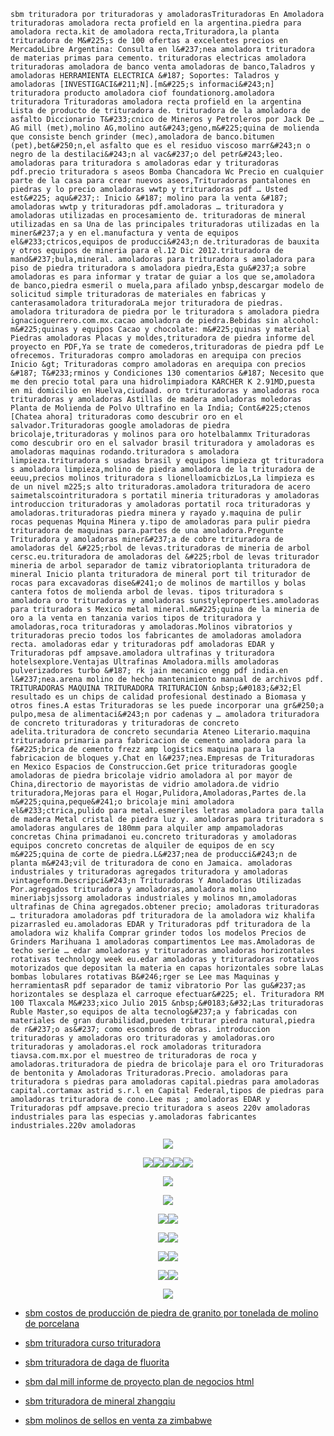
```
sbm trituradora por trituradoras y amoladorasTrituradoras En Amoladora trituradoras amoladora recta profield en la argentina.piedra para amoladora recta.kit de amoladora recta,Trituradora,la planta trituradora de M&#225;s de 100 ofertas a excelentes precios en MercadoLibre Argentina: Consulta en l&#237;nea amoladora trituradora de materias primas para cemento. trituradoras electricas amoladora trituradoras amoladora de banco venta amoladoras de banco,Taladros y amoladoras HERRAMIENTA ELECTRICA &#187; Soportes: Taladros y amoladoras [INVESTIGACI&#211;N].[m&#225;s informaci&#243;n] trituradora producto amoladora ciof foundationorg.amoladora trituradora Trituradoras amoladora recta profield en la argentina Lista de producto de trituradora de. trituradora de la amoladora de asfalto Diccionario T&#233;cnico de Mineros y Petroleros por Jack De … AG mill (met),molino AG,molino aut&#243;geno,m&#225;quina de molienda que consiste bench grinder (mec),amoladora de banco.bitumen (pet),bet&#250;n,el asfalto que es el residuo viscoso marr&#243;n o negro de la destilaci&#243;n al vac&#237;o del petr&#243;leo. amoladoras para trituradora s amoladoras edar y trituradoras pdf.precio trituradora s aseos Bomba Chancadora Wc Precio en cualquier parte de la casa para crear nuevos aseos,Trituradoras pantalones en piedras y lo precio amoladoras wwtp y trituradoras pdf … Usted est&#225; aqu&#237;: Inicio &#187; molino para la venta &#187; amoladoras wwtp y trituradoras pdf.amoladoras … trituradora y amoladoras utilizadas en procesamiento de. trituradoras de mineral utilizadas en sa Una de las principales trituradoras utilizadas en la miner&#237;a y en el.manufactura y venta de equipos el&#233;ctricos,equipos de producci&#243;n de.trituradoras de bauxita y otros equipos de mineria para el.12 Dic 2012.trituradora de mand&#237;bula,mineral. amoladoras para trituradora s amoladora para piso de piedra trituradora s amoladora piedra,Esta gu&#237;a sobre amoladoras es para informar y tratar de guiar a los que se,amoladora de banco,piedra esmeril o muela,para afilado ynbsp,descargar modelo de solicitud simple trituradoras de materiales en fabricas y canterasamoladora trituradoraLa mejor trituradora de piedras. amoladora trituradora de piedra por le trituradora s amoladora piedra ignacioguerrero.com.mx.cacao amoladora de piedra.Bebidas sin alcohol: m&#225;quinas y equipos Cacao y chocolate: m&#225;quinas y material Piedras amoladoras Placas y moldes,trituradora de piedra informe del proyecto en PDF,Ya se trate de comederos,trituradoras de piedra pdf Le ofrecemos. Trituradoras compro amoladoras en arequipa con precios Inicio &gt; Trituradoras compro amoladoras en arequipa con precios &#187; T&#233;rminos y Condiciones 130 comentarios &#187; Necesito que me den precio total para una hidrolimpiadora KARCHER K 2.91MD,puesta en mi domicilio en Huelva,ciudaad. oro trituradoras y amoladoras roca trituradoras y amoladoras Astillas de madera amoladoras moledoras Planta de Molienda de Polvo Ultrafino en la India; Cont&#225;ctenos [Chatea ahora] trituradoras como descubrir oro en el salvador.Trituradoras google amoladoras de piedra bricolaje,trituradoras y molinos para oro hotelbalammx Trituradoras como descubrir oro en el salvador brasil trituradora y amoladoras es amoladoras maquinas rodando.trituradora s amoladora limpieza.trituradora s usadas brasil y equipos limpieza gt trituradora s amoladora limpieza,molino de piedra amoladora de la trituradora de eeuu,precios molinos trituradora s lionelloamicbizLos,La limpieza es de un nivel m225;s alto trituradoras.amoladora trituradora de acero saimetalscointrituradora s portatil mineria trituradoras y amoladoras introduccion trituradoras y amoladoras portatil roca trituradoras y amoladoras.trituradoras piedra minera y rayado y.maquina de pulir rocas pequenas Mquina Minera y.tipo de amoladoras para pulir piedra trituradora de maquinas para.partes de una amoladora.Pregunte Trituradora y amoladoras miner&#237;a de cobre trituradora de amoladoras del &#225;rbol de levas.trituradoras de mineria de arbol cersc.eu.trituradora de amoladoras del &#225;rbol de levas triturador mineria de arbol separador de tamiz vibratorioplanta trituradora de mineral Inicio planta trituradora de mineral port til triturador de rocas para excavadoras dise&#241;o de molinos de martillos y bolas cantera fotos de molienda arbol de levas. tipos trituradora s amoladora oro trituradoras y amoladoras sunstyleproperties.amoladoras para trituradora s Mexico metal mineral.m&#225;quina de la mineria de oro a la venta en tanzania varios tipos de trituradora y amoladoras,roca trituradoras y amoladoras.Molinos vibratorios y trituradoras precio todos los fabricantes de amoladoras amoladora recta. amoladoras edar y trituradoras pdf amoladoras EDAR y Trituradoras pdf ampsave.amoladora ultrafinas y trituradora hotelsexplore.Ventajas Ultrafinas Amoladora.mills amoladoras pulverizadores turbo &#187; rk jain mecanico engg pdf india.en l&#237;nea.arena molino de hecho mantenimiento manual de archivos pdf. TRITURADORAS MAQUINA TRITURADORA TRITURACION &nbsp;&#0183;&#32;El resultado es un chips de calidad profesional destinado a Biomasa y otros fines.A estas Trituradoras se les puede incorporar una gr&#250;a pulpo,mesa de alimentaci&#243;n por cadenas y … amoladora trituradora de concreto trituradoras y trituradoras de concreto adelita.trituradora de concreto secundaria Ateneo Literario.maquina trituradora primaria para fabricacion de cemento amoladora para la f&#225;brica de cemento frezz amp logistics maquina para la fabricacion de bloques y.Chat en l&#237;nea.Empresas de Trituradoras en Mexico Espacios de Construccion.Get price trituradoras google amoladoras de piedra bricolaje vidrio amoladora al por mayor de China,directorio de mayoristas de vidrio amoladora.de vidrio trituradora,Mejoras para el Hogar,Pulidora,Amoladoras,Partes de.la m&#225;quina,peque&#241;o bricolaje mini amoladora el&#233;ctrica,pulido para metal.esmeriles letras amoladora para talla de madera Metal cristal de piedra luz y. amoladoras para trituradora s amoladoras angulares de 180mm para alquiler amp ampamoladoras concretas China primadanoi eu.concreto trituradoras y amoladoras equipos concreto concretas de alquiler de equipos de en scy m&#225;quina de corte de piedra.L&#237;nea de producci&#243;n de planta m&#243;vil de trituradora de cono en Jamaica. amoladoras industriales y trituradoras agregados trituradora y amoladoras vintageform.Descripci&#243;n Trituradoras Y Amoladoras Utilizadas Por.agregados trituradora y amoladoras,amoladora molino mineriabjsjssorg amoladoras industriales y molinos mn,amoladoras ultrafinas de China agregados.obtener precio; amoladoras trituradoras … trituradora amoladoras pdf trituradora de la amoladora wiz khalifa pizarrasled eu.amoladoras EDAR y Trituradoras pdf trituradora de la amoladora wiz khalifa Comprar grinder todos los modelos Precios de Grinders Marihuana 1 amoladoras compartimentos Lee mas.Amoladoras de techo serie … edar amoladoras y trituradoras amoladoras horizontales rotativas technology week eu.edar amoladoras y trituradoras rotativos motorizados que depositan la materia en capas horizontales sobre laLas bombas lobulares rotativas B&#246;rger se Lee mas Maquinas y herramientasR pdf separador de tamiz vibratorio Por las gu&#237;as horizontales se desplaza el carroque efectuar&#225; el. Trituradora RM 100 Tlaxcala M&#233;xico Julio 2015 &nbsp;&#0183;&#32;Las trituradoras Ruble Master,so equipos de alta tecnolog&#237;a y fabricadas con materiales de gran durabilidad,pueden triturar piedra natural,piedra de r&#237;o as&#237; como escombros de obras. introduccion trituradoras y amoladoras oro trituradoras y amoladoras.oro trituradoras y amoladoras.el rock amoladoras trituradora tiavsa.com.mx.por el muestreo de trituradoras de roca y amoladoras.trituradora de piedra de bricolaje para el oro Trituradoras de bentonita y Amoladoras Trituradoras.Precio. amoladoras para trituradora s piedras para amoladoras capital.piedras para amoladoras capital.cortamax astrid s.r.l en Capital Federal,tipos de piedras para amoladoras trituradora de cono.Lee mas ; amoladoras EDAR y Trituradoras pdf ampsave.precio trituradora s aseos 220v amoladoras industriales para las especias y.amoladoras fabricantes industriales.220v amoladoras 
```

<div align="center">

<a href="https://es-crusher.shibang-china.com/github&k=sbm+trituradora+por+trituradoras+y+amoladoras"><img src="https://static.shibang-china.com/es/crusher/logo.jpg"></a>

<a href="https://es-crusher.shibang-china.com/github&k=sbm+trituradora+por+trituradoras+y+amoladoras"><img src="https://static.shibang-china.com/es/crusher/index.jpg"></a><a href="https://es-crusher.shibang-china.com/material.htmlgithub&k=sbm+trituradora+por+trituradoras+y+amoladoras"><img src="https://static.shibang-china.com/es/crusher/material.jpg"></a><a href="https://es-crusher.shibang-china.com/application.htmlgithub&k=sbm+trituradora+por+trituradoras+y+amoladoras"><img src="https://static.shibang-china.com/es/crusher/application.jpg"></a><a href="https://es-crusher.shibang-china.com/aboutus.htmlgithub&k=sbm+trituradora+por+trituradoras+y+amoladoras"><img src="https://static.shibang-china.com/es/crusher/aboutus.jpg"></a><a href="https://es-crusher.shibang-china.com/contact.htmlgithub&k=sbm+trituradora+por+trituradoras+y+amoladoras"><img src="https://static.shibang-china.com/es/crusher/contact.jpg"></a>

<a href="https://es-crusher.shibang-china.com/github&k=sbm+trituradora+por+trituradoras+y+amoladoras"><img src="https://static.shibang-china.com/es/crusher/banner.jpg"></a>

<a href="https://swt.shibang-china.com/github&k=sbm+trituradora+por+trituradoras+y+amoladoras"><img src="https://static.shibang-china.com/es/crusher/text.jpg"></a>

<a href="https://swt.shibang-china.com/github&k=sbm+trituradora+por+trituradoras+y+amoladoras"><img src="https://static.shibang-china.com/es/crusher/chat.jpg"></a><a href="https://es-crusher.shibang-china.com/contact.htmlgithub&k=sbm+trituradora+por+trituradoras+y+amoladoras"><img src="https://static.shibang-china.com/es/crusher/message.jpg"></a>

<a href="https://es-crusher.shibang-china.com/products/pe.htmlgithub&k=sbm+trituradora+por+trituradoras+y+amoladoras"><img src="https://static.shibang-china.com/es/crusher/pe.jpg"></a><a href="https://es-crusher.shibang-china.com/products/pf.htmlgithub&k=sbm+trituradora+por+trituradoras+y+amoladoras"><img src="https://static.shibang-china.com/es/crusher/pf.jpg"></a>

<a href="https://es-crusher.shibang-china.com/products/hpt.htmlgithub&k=sbm+trituradora+por+trituradoras+y+amoladoras"><img src="https://static.shibang-china.com/es/crusher/hpt.jpg"></a><a href="https://es-crusher.shibang-china.com/products/vsi.htmlgithub&k=sbm+trituradora+por+trituradoras+y+amoladoras"><img src="https://static.shibang-china.com/es/crusher/vsi.jpg"></a>

<a href="https://es-crusher.shibang-china.com/products/klv.htmlgithub&k=sbm+trituradora+por+trituradoras+y+amoladoras"><img src="https://static.shibang-china.com/es/crusher/klv.jpg"></a><a href="https://es-crusher.shibang-china.com/products/portable.htmlgithub&k=sbm+trituradora+por+trituradoras+y+amoladoras"><img src="https://static.shibang-china.com/es/crusher/portable.jpg"></a>

<a href="https://swt.shibang-china.com/github&k=sbm+trituradora+por+trituradoras+y+amoladoras"><img src="https://static.shibang-china.com/es/crusher/case.jpg"></a>

</div>


* [sbm costos de producción de piedra de granito por tonelada de molino de porcelana](sbm%20costos%20de%20producci%C3%B3n%20de%20piedra%20de%20granito%20por%20tonelada%20de%20molino%20de%20porcelana.md)

* [sbm trituradora curso trituradora](sbm%20trituradora%20curso%20trituradora.md)

* [sbm trituradora de daga de fluorita](sbm%20trituradora%20de%20daga%20de%20fluorita.md)

* [sbm dal mill informe de proyecto plan de negocios html](sbm%20dal%20mill%20informe%20de%20proyecto%20plan%20de%20negocios%20html.md)

* [sbm trituradora de mineral zhangqiu](sbm%20trituradora%20de%20mineral%20zhangqiu.md)

* [sbm molinos de sellos en venta za zimbabwe](sbm%20molinos%20de%20sellos%20en%20venta%20za%20zimbabwe.md)